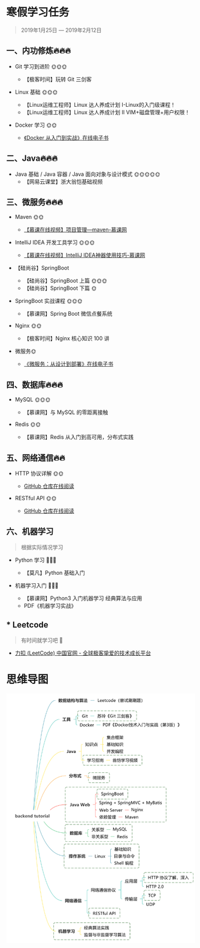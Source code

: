 # 寒假学习任务

> 2019年1月25日 — 2019年2月12日



## 一、内功修炼🔥🔥🔥

- Git 学习到进阶 🌞🌞🌞
  - 【极客时间】玩转 Git 三剑客

- Linux 基础 🌞🌞🌞
  - 【Linux运维工程师】Linux 达人养成计划 I-Linux的入门级课程！
  - 【Linux运维工程师】Linux 达人养成计划 II VIM+磁盘管理+用户权限！

- Docker 学习 🌞🌞
  - [《Docker 从入门到实战》在线电子书](https://yeasy.gitbooks.io/docker_practice/content/introduction/)



## 二、Java🔥🔥🔥

- Java 基础 / Java 容器 / Java 面向对象与设计模式 🌞🌞🌞🌞🌞
  - 【网易云课堂】浙大翁恺基础视频



## 三、微服务🔥🔥🔥

- Maven 🌞🌞
   - [【慕课在线视频】项目管理—maven-慕课网](https://www.imooc.com/learn/443)

- IntelliJ IDEA 开发工具学习 🌞🌞🌞
  - [【慕课在线视频】IntelliJ IDEA神器使用技巧-慕课网](https://www.imooc.com/learn/924)

- 【硅尚谷】SpringBoot
  - 【硅尚谷】SpringBoot 上篇 🌞🌞🌞
  - 【硅尚谷】SpringBoot 下篇 🌞

- SpringBoot 实战课程 🌞🌞🌞
  - 【慕课网】Spring Boot 微信点餐系统

- Nginx 🌞🌞
  - 【极客时间】Nginx 核心知识 100 讲

- 微服务🌞
  - [《微服务：从设计到部署》在线电子书](https://github.com/DocsHome/microservices)



## 四、数据库🔥🔥🔥

- MySQL 🌞🌞🌞
  - 【慕课网】与 MySQL 的零距离接触

- Redis 🌞🌞
  - 【慕课网】Redis 从入门到高可用，分布式实践



## 五、网络通信🔥🔥

- HTTP 协议详解 🌞🌞
  - [GitHub 仓库在线阅读](https://github.com/frank-lam/fullstack-tutorial/blob/master/notes/%E8%AE%A1%E7%AE%97%E6%9C%BA%E7%BD%91%E7%BB%9C.md#%E7%AC%AC%E4%BA%8C%E9%83%A8%E5%88%86%E5%BA%94%E7%94%A8%E5%B1%82http)

- RESTful API 🌞🌞
  - [GitHub 仓库在线阅读](https://github.com/frank-lam/fullstack-tutorial/blob/master/notes/RESTful%20API.md)



## 六、机器学习

> 根据实际情况学习

- Python 学习 🐷🐷🐷
  - 【莫凡】Python 基础入门

- 机器学习入门 🐷🐷🐷
  - 【慕课网】Python3 入门机器学习 经典算法与应用
  - PDF《机器学习实战》



## * Leetcode

> 有时间就学习吧 🐷

- [力扣 (LeetCode) 中国官网 - 全球极客挚爱的技术成长平台](https://leetcode-cn.com/)



# 思维导图

![backend-tutorial](assets/backend-tutorial.svg)
